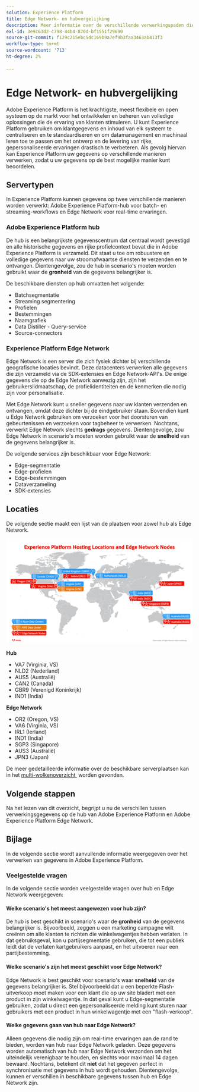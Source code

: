 ```yaml
---
solution: Experience Platform
title: Edge Network- en hubvergelijking
description: Meer informatie over de verschillende verwerkingspaden die beschikbaar zijn voor Adobe Experience Platform.
exl-id: 3e9c63d2-c798-44b4-870d-bf1551f29690
source-git-commit: f129c215ebc5dc169b9a7ef9b3faa3463ab413f3
workflow-type: tm+mt
source-wordcount: '713'
ht-degree: 2%

---
```


# Edge Network- en hubvergelijking

Adobe Experience Platform is het krachtigste, meest flexibele en open systeem op de markt voor het ontwikkelen en beheren van volledige oplossingen die de ervaring van klanten stimuleren. U kunt Experience Platform gebruiken om klantgegevens en inhoud van elk systeem te centraliseren en te standaardiseren en om datamanagement en machinaal leren toe te passen om het ontwerp en de levering van rijke, gepersonaliseerde ervaringen drastisch te verbeteren. Als gevolg hiervan kan Experience Platform uw gegevens op verschillende manieren verwerken, zodat u uw gegevens op de best mogelijke manier kunt beoordelen.

## Servertypen

In Experience Platform kunnen gegevens op twee verschillende manieren worden verwerkt: Adobe Experience Platform-hub voor batch- en streaming-workflows en Edge Network voor real-time ervaringen.

### Adobe Experience Platform hub

De hub is een belangrijkste gegevenscentrum dat centraal wordt gevestigd en alle historische gegevens en rijke profielcontext bevat die in Adobe Experience Platform is verzameld. Dit staat u toe om robuustere en volledige gegevens naar uw stroomafwaartse diensten te verzenden en te ontvangen. Dientengevolge, zou de hub in scenario&#39;s moeten worden gebruikt waar de **gronheid** van de gegevens belangrijker is.

De beschikbare diensten op hub omvatten het volgende:

- Batchsegmentatie
- Streaming segmentering
- Profielen
- Bestemmingen
- Naamgrafiek
- Data Distiller - Query-service
- Source-connectors

### Experience Platform Edge Network

Edge Network is een server die zich fysiek dichter bij verschillende geografische locaties bevindt. Deze datacenters verwerken alle gegevens die zijn verzameld via de SDK-extensies en Edge Network-API&#39;s. De enige gegevens die op de Edge Network aanwezig zijn, zijn het gebruikerslidmaatschap, de profielidentiteiten en de kenmerken die nodig zijn voor personalisatie.

Met Edge Network kunt u sneller gegevens naar uw klanten verzenden en ontvangen, omdat deze dichter bij de eindgebruiker staan. Bovendien kunt u Edge Network gebruiken om verzoeken voor het doorsturen van gebeurtenissen en verzoeken voor tagbeheer te verwerken. Nochtans, verwerkt Edge Network slechts **gedrags** gegevens. Dientengevolge, zou Edge Network in scenario&#39;s moeten worden gebruikt waar de **snelheid** van de gegevens belangrijker is.

De volgende services zijn beschikbaar voor Edge Network:

- Edge-segmentatie
- Edge-profielen
- Edge-bestemmingen
- Dataverzameling
- SDK-extensies

## Locaties

De volgende sectie maakt een lijst van de plaatsen voor zowel hub als Edge Network.

![&#x200B; een diagram dat van de verschillende plaatsen voor zowel hub als servers van Edge Network een lijst maakt.](./images/servers/platform-server-locations.png)

**Hub**

- VA7 (Virginia, VS)
- NLD2 (Nederland)
- AUS5 (Australië)
- CAN2 (Canada)
- GBR9 (Verenigd Koninkrijk)
- IND1 (India)

**Edge Network**

- OR2 (Oregon, VS)
- VA6 (Virginia, VS)
- IRL1 (Ierland)
- IND1 (India)
- SGP3 (Singapore)
- AUS3 (Australië)
- JPN3 (Japan)

De meer gedetailleerde informatie over de beschikbare serverplaatsen kan in het [&#x200B; multi-wolkenoverzicht &#x200B;](./multi-cloud.md#available-cloud-regions) worden gevonden.

## Volgende stappen

Na het lezen van dit overzicht, begrijpt u nu de verschillen tussen verwerkingsgegevens op de hub van Adobe Experience Platform en Adobe Experience Platform Edge Network.

## Bijlage

In de volgende sectie wordt aanvullende informatie weergegeven over het verwerken van gegevens in Adobe Experience Platform.

### Veelgestelde vragen

In de volgende sectie worden veelgestelde vragen over hub en Edge Network weergegeven:

#### Welke scenario&#39;s het meest aangewezen voor hub zijn?

De hub is best geschikt in scenario&#39;s waar de **gronheid** van de gegevens belangrijker is. Bijvoorbeeld, zeggen u een marketing campagne wilt creëren om alle klanten te richten die winkelwagentjes hebben verlaten. In dat gebruiksgeval, kon u partijsegmentatie gebruiken, die tot een publiek leidt dat de verlaten kartgebruikers aanpast, en het uitvoeren naar een partijbestemming.

#### Welke scenario&#39;s zijn het meest geschikt voor Edge Network?

Edge Network is best geschikt voor scenario&#39;s waar **snelheid** van de gegevens belangrijker is. Stel bijvoorbeeld dat u een beperkte Flash-uitverkoop moet maken voor een klant die op uw site bladert met een product in zijn winkelwagentje. In dat geval kunt u Edge-segmentatie gebruiken, zodat u direct een gepersonaliseerde melding kunt sturen naar gebruikers met een product in hun winkelwagentje met een &quot;flash-verkoop&quot;.

#### Welke gegevens gaan van hub naar Edge Network?

Alleen gegevens die nodig zijn om real-time ervaringen aan de rand te bieden, worden van hub naar Edge Network geladen. Deze gegevens worden automatisch van hub naar Edge Network verzonden om het uiteindelijk verenigbaar te houden, en slechts voor maximaal 14 dagen bewaard. Nochtans, betekent dit **niet** dat het gegeven perfect in synchronisatie met gegevens in hub wordt gehouden. Dientengevolge, kunnen er verschillen in beschikbare gegevens tussen hub en Edge Network zijn.
